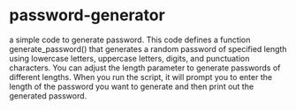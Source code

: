 # password-generator
a simple code to generate password.
This code defines a function generate_password() that generates a random password of specified length using lowercase letters, uppercase letters, digits, and punctuation characters. You can adjust the length parameter to generate passwords of different lengths. When you run the script, it will prompt you to enter the length of the password you want to generate and then print out the generated password.
